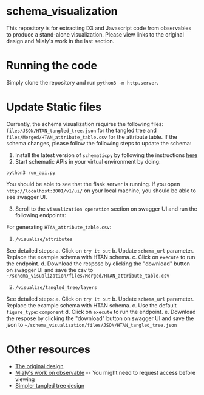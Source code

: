 # schema_visualization
This repository is for extracting D3 and Javascript code from observables to produce a stand-alone visualization. Please view links to the original design and Mialy's work in the last section. 

# Running the code
Simply clone the repository and run `python3 -m http.server`. 

# Update Static files
Currently, the schema visualization requires the following files: `files/JSON/HTAN_tangled_tree.json` for the tangled tree and `files/Merged/HTAN_attribute_table.csv` for the attribute table. If the schema changes, please follow the following steps to update the schema: 
1. Install the latest version of `schematicpy` by following the instructions [here](https://github.com/Sage-Bionetworks/schematic/blob/develop/README.md#installation:~:text=various%20data%20contributors.-,Installation,-Installation%20Requirements)
2. Start schematic APIs in your virtual environment by doing: 
```
python3 run_api.py
```
You should be able to see that the flask server is running. If you open `http://localhost:3001/v1/ui/` on your local machine, you should be able to see swagger UI. 

3. Scroll to the `visualization operation` section on swagger UI and run the following endpoints: 

For generating `HTAN_attribute_table.csv`: 
1) `/visualize/attributes`

See detailed steps: 
    a. Click on `try it out`
    b. Update `schema_url` parameter. Replace the example schema with HTAN schema.
    c. Click on `execute` to run the endpoint. 
    d. Download the respose by clicking the "download" button on swagger UI and save the csv to `~/schema_visualization/files/Merged/HTAN_attribute_table.csv`

2) `/visualize/tangled_tree/layers`

See detailed steps: 
    a. Click on `try it out`
    b. Update `schema_url` parameter. Replace the example schema with HTAN schema.
    c. Use the default `figure_type`: `component`
    d. Click on `execute` to run the endpoint. 
    e. Download the respose by clicking the "download" button on swagger UI and save the json to `~/schema_visualization/files/JSON/HTAN_tangled_tree.json`


# Other resources
* [The original design](https://observablehq.com/@nitaku/tangled-tree-visualization-ii) 
* [Mialy's work on observable](https://observablehq.com/d/c3fd85acfb34db59) -- You might need to request access before viewing 
* [Simpler tangled tree design](https://observablehq.com/@nettly/tangled-tree-sourcing-facts)

